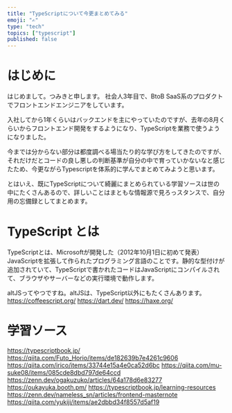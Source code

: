 ```yaml
---
title: "TypeScriptについて今更まとめてみる"
emoji: "✍️"
type: "tech"
topics: ["typescript"]
published: false
---
```

# はじめに
はじめまして。つみきと申します。
社会人3年目で、BtoB SaaS系のプロダクトでフロントエンドエンジニアをしています。

入社してから1年くらいはバックエンドを主にやっていたのですが、去年の8月くらいからフロントエンド開発をするようになり、TypeScriptを業務で使うようになりました。

今までは分からない部分は都度調べる場当たり的な学び方をしてきたのですが、それだけだとコードの良し悪しの判断基準が自分の中で育っていかないなと感じたため、今更ながらTypescriptを体系的に学んでまとめてみようと思います。

とはいえ、既にTypeScriptについて綺麗にまとめられている学習ソースは世の中にたくさんあるので、詳しいことはまともな情報源で見ろっスタンスで、自分用の忘備録としてまとめます。

# TypeScript とは
TypeScriptとは、Microsoftが開発した（2012年10月1日に初めて発表）JavaScriptを拡張して作られたプログラミング言語のことです。静的な型付けが追加されていて、TypeScriptで書かれたコードはJavaScriptにコンパイルされて、ブラウザやサーバーなどの実行環境で動作します。

altJSってやつですね。altJSは、TypeScript以外にもたくさんあります。
https://coffeescript.org/
https://dart.dev/
https://haxe.org/


# 学習ソース
https://typescriptbook.jp/
https://qiita.com/Futo_Horio/items/de182639b7e4261c9606
https://qiita.com/irico/items/33744e15a4e0ca52d6bc
https://qiita.com/mu-suke08/items/085cde8dbd797de64ccd
https://zenn.dev/ogakuzuko/articles/64a178d6e83277
https://oukayuka.booth.pm/
https://typescriptbook.jp/learning-resources
https://zenn.dev/nameless_sn/articles/frontend-masternote
https://qiita.com/yukiji/items/ae2dbbd34f8557d5af19

